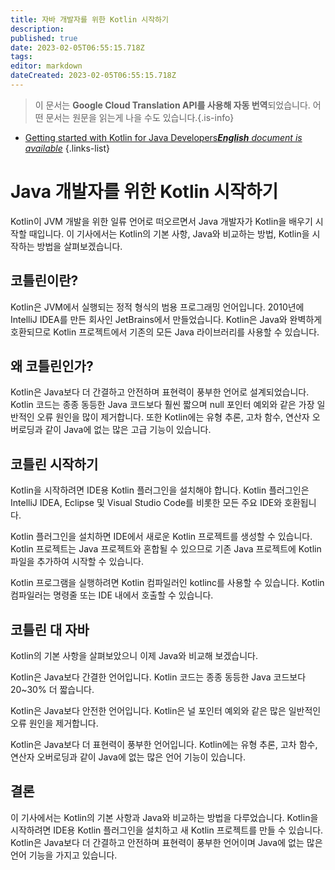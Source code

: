 ```yaml
---
title: 자바 개발자를 위한 Kotlin 시작하기
description: 
published: true
date: 2023-02-05T06:55:15.718Z
tags: 
editor: markdown
dateCreated: 2023-02-05T06:55:15.718Z
---
```


> 이 문서는 **Google Cloud Translation API를 사용해 자동 번역**되었습니다.
어떤 문서는 원문을 읽는게 나을 수도 있습니다.{.is-info}



- [Getting started with Kotlin for Java Developers***English** document is available*](/en/Knowledge-base/Kotlin/getting-started-with-kotlin-for-java-developers)
{.links-list}


# Java 개발자를 위한 Kotlin 시작하기

Kotlin이 JVM 개발을 위한 일류 언어로 떠오르면서 Java 개발자가 Kotlin을 배우기 시작할 때입니다. 이 기사에서는 Kotlin의 기본 사항, Java와 비교하는 방법, Kotlin을 시작하는 방법을 살펴보겠습니다.

## 코틀린이란?

Kotlin은 JVM에서 실행되는 정적 형식의 범용 프로그래밍 언어입니다. 2010년에 IntelliJ IDEA를 만든 회사인 JetBrains에서 만들었습니다. Kotlin은 Java와 완벽하게 호환되므로 Kotlin 프로젝트에서 기존의 모든 Java 라이브러리를 사용할 수 있습니다.

## 왜 코틀린인가?

Kotlin은 Java보다 더 간결하고 안전하며 표현력이 풍부한 언어로 설계되었습니다. Kotlin 코드는 종종 동등한 Java 코드보다 훨씬 짧으며 null 포인터 예외와 같은 가장 일반적인 오류 원인을 많이 제거합니다. 또한 Kotlin에는 유형 추론, 고차 함수, 연산자 오버로딩과 같이 Java에 없는 많은 고급 기능이 있습니다.

## 코틀린 시작하기

Kotlin을 시작하려면 IDE용 Kotlin 플러그인을 설치해야 합니다. Kotlin 플러그인은 IntelliJ IDEA, Eclipse 및 Visual Studio Code를 비롯한 모든 주요 IDE와 호환됩니다.

Kotlin 플러그인을 설치하면 IDE에서 새로운 Kotlin 프로젝트를 생성할 수 있습니다. Kotlin 프로젝트는 Java 프로젝트와 혼합될 수 있으므로 기존 Java 프로젝트에 Kotlin 파일을 추가하여 시작할 수 있습니다.

Kotlin 프로그램을 실행하려면 Kotlin 컴파일러인 kotlinc를 사용할 수 있습니다. Kotlin 컴파일러는 명령줄 또는 IDE 내에서 호출할 수 있습니다.

## 코틀린 대 자바

Kotlin의 기본 사항을 살펴보았으니 이제 Java와 비교해 보겠습니다.

Kotlin은 Java보다 간결한 언어입니다. Kotlin 코드는 종종 동등한 Java 코드보다 20~30% 더 짧습니다.

Kotlin은 Java보다 안전한 언어입니다. Kotlin은 널 포인터 예외와 같은 많은 일반적인 오류 원인을 제거합니다.

Kotlin은 Java보다 더 표현력이 풍부한 언어입니다. Kotlin에는 유형 추론, 고차 함수, 연산자 오버로딩과 같이 Java에 없는 많은 언어 기능이 있습니다.

## 결론

이 기사에서는 Kotlin의 기본 사항과 Java와 비교하는 방법을 다루었습니다. Kotlin을 시작하려면 IDE용 Kotlin 플러그인을 설치하고 새 Kotlin 프로젝트를 만들 수 있습니다. Kotlin은 Java보다 더 간결하고 안전하며 표현력이 풍부한 언어이며 Java에 없는 많은 언어 기능을 가지고 있습니다.